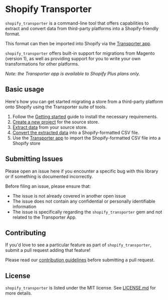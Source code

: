 # Shopify Transporter

`shopify_transporter` is a command-line tool that offers capabilities to extract and convert data from third-party platforms into a Shopify-friendly format.

This format can then be imported into Shopify via the [Transporter app](https://help.shopify.com/manual/migrating-to-shopify/transporter-app).

`shopify_transporter` offers built-in support for migrations from Magento (version 1), as well as providing support for you to write your own transformations for other platforms.

*Note: the Transporter app is available to Shopify Plus plans only.*

## Basic usage

Here's how you can get started migrating a store from a third-party platform onto Shopify using the Transporter suite of tools.

  1. Follow the [Getting started](https://github.com/Shopify/shopify_transporter/wiki/Getting-started) guide to install the necessary requirements.
  2. [Create a new project](https://github.com/Shopify/shopify_transporter/wiki/Create-a-new-project) for the source store.
  3. [Extract data](https://github.com/Shopify/shopify_transporter/wiki/Extract-data) from your source store.
  4. [Convert the extracted data](https://github.com/Shopify/shopify_transporter/wiki/Convert-data) into a Shopify-formatted CSV file.
  5. Use the [Transporter app](https://help.shopify.com/manual/migrating-to-shopify/transporter-app) to import the Shopify-formatted CSV file into a Shopify store

## Submitting Issues

Please open an issue here if you encounter a specific bug with this library or if something is documented
incorrectly.

Before filing an issue, please ensure that:

- The issue is not already covered in another open issue
- The issue does not contain any confidential or personally identifiable information
- The issue is specifically regarding the `shopify_transporter` gem and not related to the Transporter App.

## Contributing

If you'd love to see a particular feature as part of `shopify_transporter`, submit a pull request adding that feature!

Please read our [contribution guidelines](https://github.com/Shopify/shopify_transporter/wiki/Contributing) before submitting a pull request.

## License 

`shopify_transporter` is listed under the MIT license. See [LICENSE.md](https://github.com/Shopify/shopify_transporter/blob/master/LICENSE) for more details.

